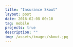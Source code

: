 ```yaml
---
title: "Insurance Skout"
layout: post
date: 2016-02-08 00:10
tag: mobile
projects: true
description: ""
img: /assets/images/skout.jpg
---
```



